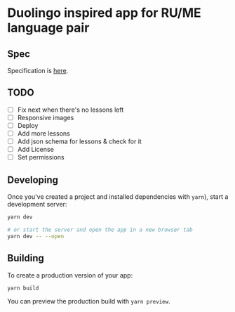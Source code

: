 # Duolingo inspired app for RU/ME language pair

## Spec

Specification is [here](./docs/spec.md).

## TODO

- [ ] Fix next when there's no lessons left
- [ ] Responsive images
- [ ] Deploy
- [ ] Add more lessons
- [ ] Add json schema for lessons & check for it
- [ ] Add License
- [ ] Set permissions

## Developing

Once you've created a project and installed dependencies with `yarn`), start a development server:

```bash
yarn dev

# or start the server and open the app in a new browser tab
yarn dev -- --open
```

## Building

To create a production version of your app:

```bash
yarn build
```

You can preview the production build with `yarn preview`.
